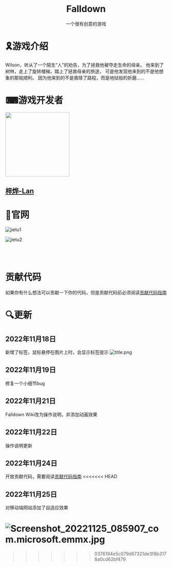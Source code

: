 <h1 align="center">Falldown</h1>
<p align="center">一个很有创意的游戏</p>

# 🎗️游戏介绍
Wilson，听从了一个陌生“人”的劝告，为了拯救他被夺走生命的母亲。
他来到了树林，走上了旋转楼梯，踏上了拯救母亲的旅途，
可是他发现他来到的不是他想象的那般顺利。
因为他来到的不是救赎了路程，而是地狱般的折磨......

# ⌨游戏开发者
<img src="https://s2.loli.net/2022/11/12/2jhv9fVXgFzlxyS.png" width=200px height="200px" >
<a href="https://space.bilibili.com/381324503"><h2>梓烨-Lan</h2></a>

# 🔗官网

![jietu1](https://s2.loli.net/2022/11/12/EncpYlhqBXZkDm2.png)

![jietu2](https://s2.loli.net/2022/11/12/rVe5fishKq4MJyS.png)

<br>

<br>

# 贡献代码
如果你有什么想法可以贡献一下你的代码，但是贡献代码前必须阅读[贡献代码指南](贡献代码指南/README.md)

# 🔍更新

## 2022年11月18日
新增了标签，鼠标悬停在图片上时，会显示标签提示
![title.png](https://s2.loli.net/2022/11/18/aGhw6AsmgVrXRb4.png)

## 2022年11月19日
修复一个小细节bug

## 2022年11月21日
Falldown Wiki改为操作说明，并添加动画效果

## 2022年11月22日
操作说明更新

## 2022年11月24日
开放贡献代码，需要阅读[贡献代码指南](贡献代码指南/README.md)
<<<<<<< HEAD

## 2022年11月25日
对移动端网站添加了自适应效果

![Screenshot_20221125_085907_com.microsoft.emmx.jpg](https://s2.loli.net/2022/11/25/QaWmjncqkdwef4X.jpg)
=======
>>>>>>> 0376194e5c079d67321de3f8b3178a0cd62bf479
